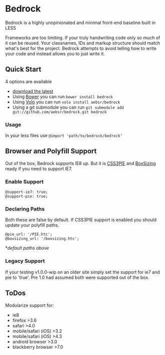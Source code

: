 # Bedrock

Bedrock is a highly unopinionated and minimal front-end baseline built in LESS

Frameworks are too limiting. If your truly handwriting code only so much of it can be reused. Your classnames, IDs and markup structure should match what's best for the project. Bedrock attempts to avoid telling how to write your code and instead allows you to just write it.

## Quick Start
4 options are available

* [download the latest](https://github.com/aebsr/bedrock/zipball/1.0.0-wip)
* Using [Bower](https://github.com/twitter/bower) you can run `bower install bedrock`
* Using [Volo](https://github.com/volojs/volo) you can run `volo install aebsr/bedrock`
* Using a git submodule you can run `git submodule add git://github.com/aebsr/bedrock.git bedrock`

### Usage
In your less files use `@import 'path/to/bedrock/bedrock'`


## Browser and Polyfill Support
Out of the box, Bedrock supports IE8 up. But it is [CSS3PIE](http://css3pie.com) and [BoxSizing](https://github.com/Schepp/box-sizing-polyfill) ready if you need to support IE7.

### Enable Support

```
@support-ie7: true;
@support-pie: true;
```

### Declaring Paths
Both these are false by default. If CSS3PIE support is enabled you should update your polyfill paths.

```
@pie_url: '/PIE.htc';
@boxsizing_url: '/boxsizing.htc';
```
*_default paths above_

### Legacy Support
If your testing v1.0.0-wip on an older site simply set the support for ie7 and pie to 'true'. Pre 1.0 had assumed both were supported out of the box.

## ToDos
Modularize support for:

* ie8
* firefox >3.6
* safari >4.0
* mobile/safari (iOS) >3.2
* mobile/safari (iOS) >4.3
* android browser >3.0
* blackberry browser >7.0
